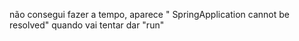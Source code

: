 não consegui fazer a tempo, aparece " SpringApplication cannot be resolved" quando vai tentar dar "run"
